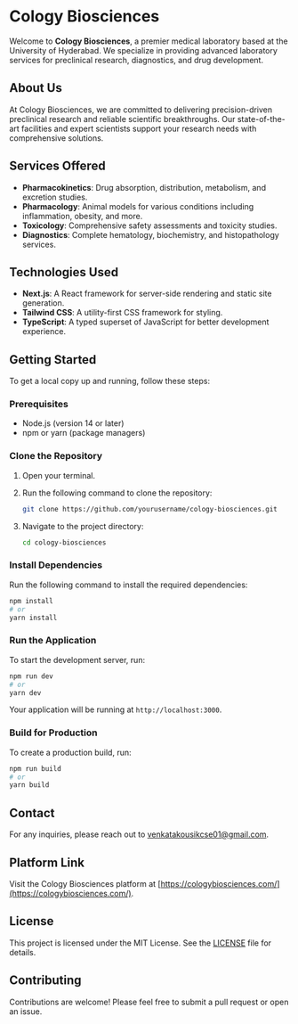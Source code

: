 # Cology Biosciences

Welcome to **Cology Biosciences**, a premier medical laboratory based at the University of Hyderabad. We specialize in providing advanced laboratory services for preclinical research, diagnostics, and drug development.

## About Us

At Cology Biosciences, we are committed to delivering precision-driven preclinical research and reliable scientific breakthroughs. Our state-of-the-art facilities and expert scientists support your research needs with comprehensive solutions.

## Services Offered

- **Pharmacokinetics**: Drug absorption, distribution, metabolism, and excretion studies.
- **Pharmacology**: Animal models for various conditions including inflammation, obesity, and more.
- **Toxicology**: Comprehensive safety assessments and toxicity studies.
- **Diagnostics**: Complete hematology, biochemistry, and histopathology services.

## Technologies Used

- **Next.js**: A React framework for server-side rendering and static site generation.
- **Tailwind CSS**: A utility-first CSS framework for styling.
- **TypeScript**: A typed superset of JavaScript for better development experience.

## Getting Started

To get a local copy up and running, follow these steps:

### Prerequisites

- Node.js (version 14 or later)
- npm or yarn (package managers)

### Clone the Repository

1. Open your terminal.
2. Run the following command to clone the repository:

   ```bash
   git clone https://github.com/yourusername/cology-biosciences.git
   ```

3. Navigate to the project directory:

   ```bash
   cd cology-biosciences
   ```

### Install Dependencies

Run the following command to install the required dependencies:

```bash
npm install
# or
yarn install
```

### Run the Application

To start the development server, run:

```bash
npm run dev
# or
yarn dev
```

Your application will be running at `http://localhost:3000`.

### Build for Production

To create a production build, run:

```bash
npm run build
# or
yarn build
```

## Contact

For any inquiries, please reach out to [venkatakousikcse01@gmail.com](mailto:venkatakousikcse01@gmail.com).

## Platform Link

Visit the Cology Biosciences platform at [https://cologybiosciences.com/](https://cologybiosciences.com/).

## License

This project is licensed under the MIT License. See the [LICENSE](LICENSE) file for details.

## Contributing

Contributions are welcome! Please feel free to submit a pull request or open an issue.
